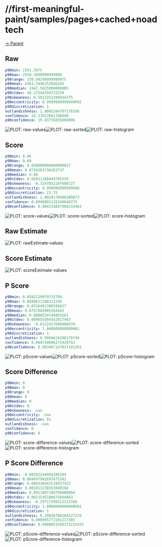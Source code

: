 
# //first-meaningful-paint/samples/pages+cached+noadtech

[→ Parent](../..)


## Raw


```yaml
p90min: 2391.3075
p90max: 2550.3999999999996
p90range: 159.09249999999975
p90mean: 2463.5446153846165
p90median: 2442.5625000000005
p90stdev: 48.27544359732259
p90skewness: 0.5912252200934375
p90eccentricity: 0.9999999999999992
p90discretization: 1
outlandishness: 1.0005284707176356
confidence: 24.17012601780698
p90confidence: 19.83735035690006

```

![PLOT: raw-values](./raw/values.svg)![PLOT: raw-sorted](./raw/sorted.svg)![PLOT: raw-histogram](./raw/histogram.svg)
## Score


```yaml
p90min: 0.86
p90max: 0.89
p90range: 0.030000000000000027
p90mean: 0.8736263736263737
p90median: 0.88
p90stdev: 0.01011108449705359
p90skewness: -0.3247852207608727
p90eccentricity: 0.999999999999998
p90discretization: 22.75
outlandishness: 1.0029178486309873
confidence: 0.0048801135340046375
p90confidence: 0.004154847904233483

```

![PLOT: score-values](./score/values.svg)![PLOT: score-sorted](./score/sorted.svg)![PLOT: score-histogram](./score/histogram.svg)
## Raw Estimate

![PLOT: rawEstimate-values](./rawEstimate/values.svg)
## Score Estimate

![PLOT: scoreEstimate-values](./scoreEstimate/values.svg)
## P Score


```yaml
p90min: 0.8582129979715709
p90max: 0.8898621288312336
p90range: 0.0316491308596627
p90mean: 0.8757684905264445
p90median: 0.8800554746865581
p90stdev: 0.009654304542017943
p90skewness: -0.6122417698408439
p90eccentricity: 1.000000000000001
p90discretization: 1
outlandishness: 0.9994624288170749
confidence: 0.004749686272420783
p90confidence: 0.003967147837101281

```

![PLOT: pScore-values](./pScore/values.svg)![PLOT: pScore-sorted](./pScore/sorted.svg)![PLOT: pScore-histogram](./pScore/histogram.svg)
## Score Difference


```yaml
p90min: 0
p90max: 0
p90range: 0
p90mean: 0
p90median: 0
p90stdev: 0
p90skewness: .nan
p90eccentricity: .nan
p90discretization: 91
outlandishness: .nan
confidence: 0
p90confidence: 0

```

![PLOT: score-difference-values](./score-difference/values.svg)![PLOT: score-difference-sorted](./score-difference/sorted.svg)![PLOT: score-difference-histogram](./score-difference/histogram.svg)
## P Score Difference


```yaml
p90min: -0.00363244984286204
p90max: 0.004697992697075382
p90range: 0.008330442539937422
p90mean: 0.001013238553040168
p90median: 0.0011887184706080856
p90stdev: 0.0021545186675664863
p90skewness: -0.29717399313123766
p90eccentricity: 1.0000000000000002
p90discretization: 1
outlandishness: 0.39036700284527376
confidence: 0.000995772191217385
p90confidence: 0.0008853350373225425

```

![PLOT: pScore-difference-values](./pScore-difference/values.svg)![PLOT: pScore-difference-sorted](./pScore-difference/sorted.svg)![PLOT: pScore-difference-histogram](./pScore-difference/histogram.svg)